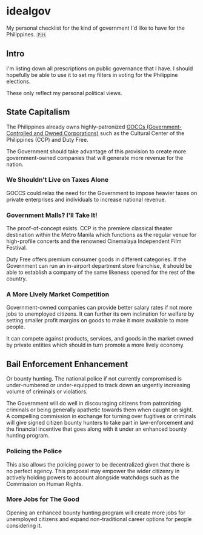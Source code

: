 # idealgov
My personal checklist for the kind of government I'd like to have for the Philippines. 🇵🇭

## Intro

I'm listing down all prescriptions on public governance that I have. I should hopefully be able to use it to set my filters in voting for the Philippine elections.

These only reflect my personal political views.

## State Capitalism

The Philippines already owns highly-patronized [GOCCs (Government-Controlled and Owned Corporations)](http://ogcc.gov.ph/gocc/) such as the Cultural Center of the Philippines (CCP) and Duty Free.

The Government should take advantage of this provision to create more government-owned companies that will generate more revenue for the nation.

### We Shouldn't Live on Taxes Alone

GOCCS could relax the need for the Government to impose heavier taxes on private enterprises and individuals to increase national revenue.

### Government Malls? I'll Take It!

The proof-of-concept exists. CCP is the premiere classical theater destination within the Metro Manila which functions as the regular venue for high-profile concerts and the renowned Cinemalaya Independent Film Festival.

Duty Free offers premium consumer goods in different categories. If the Government can run an in-airport department store franchise, it should be able to establish a company of the same likeness opened for the rest of the country.

### A More Lively Market Competition

Government-owned companies can provide better salary rates if not more jobs to unemployed citizens. It can further its own inclination for welfare by setting smaller profit margins on goods to make it more available to more people.

It can compete against products, services, and goods in the market owned by private entities which should in turn promote a more lively economy.

## Bail Enforcement Enhancement

Or bounty hunting. The national police if not currently compromised is under-numbered or under-equipped to track down an urgently increasing volume of criminals or violatiors.

The Government will do well in discouraging citizens from patronizing criminals or being generally apathetic towards them when caught on sight. A compelling commission in exchange for turning over fugitives or criminals will give signed citizen bounty hunters to take part in law-enforcement and the financial incentive that goes along with it under an enhanced bounty hunting program.

### Policing the Police

This also allows the policing power to be decentralized given that there is no perfect agency. This proposal may empower the wider citizenry in actively holding powers to account alongside watchdogs such as the Commission on Human Rights.

### More Jobs for The Good

Opening an enhanced bounty hunting program will create more jobs for unemployed citizens and expand non-traditional career options for people considering it.
